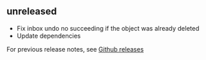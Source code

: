 ## unreleased

* Fix inbox undo no succeeding if the object was already deleted
* Update dependencies

For previous release notes, see [Github releases](https://github.com/immers-space/activitypub-express/releases)